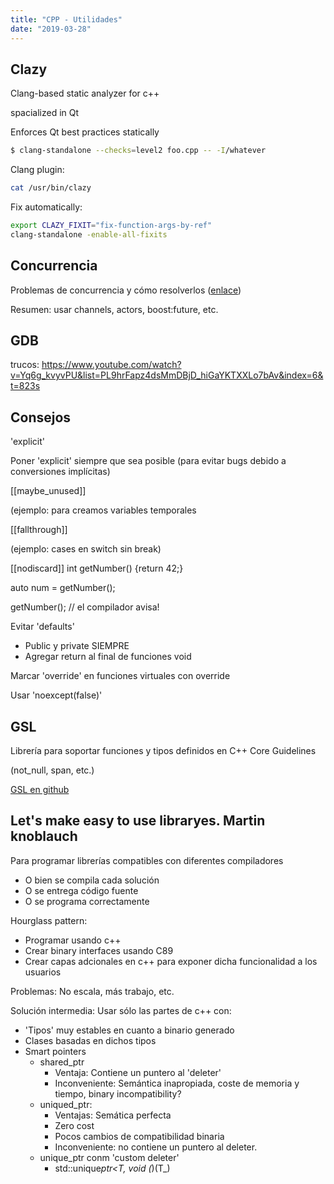 ```yaml
---
title: "CPP - Utilidades"
date: "2019-03-28"
---
```


## Clazy

Clang-based static analyzer for c++

spacialized in Qt

Enforces Qt best practices statically

```bash
$ clang-standalone --checks=level2 foo.cpp -- -I/whatever
```

Clang plugin:

```bash
cat /usr/bin/clazy
```

Fix automatically:

```bash
export CLAZY_FIXIT="fix-function-args-by-ref"
clang-standalone -enable-all-fixits
```

## Concurrencia

Problemas de concurrencia y cómo resolverlos ([enlace](https://www.youtube.com/watch?v=asgO4P2fhTw&list=PL9hrFapz4dsMrrlvFMvuqy_cdpPadCyL8&index=8&t=0s))

Resumen: usar channels, actors, boost:future, etc.

## GDB

trucos: <https://www.youtube.com/watch?v=Yq6g_kvyvPU&list=PL9hrFapz4dsMmDBjD_hiGaYKTXXLo7bAv&index=6&t=823s>

## Consejos

'explicit'

Poner 'explicit' siempre que sea posible (para evitar bugs debido a conversiones implícitas)

[[maybe_unused]]

(ejemplo: para creamos variables temporales

[[fallthrough]]

(ejemplo: cases en switch sin break)

[[nodiscard]] int getNumber() {return 42;}

auto num = getNumber();

getNumber(); // el compilador avisa!

Evitar 'defaults'

- Public y private SIEMPRE
- Agregar return al final de funciones void

Marcar 'override' en funciones virtuales con override

Usar 'noexcept(false)'

## GSL

Librería para soportar funciones y tipos definidos en C++ Core Guidelines

(not_null, span<T>, etc.)

[GSL en github](https://github.com/microsoft/GSL)

## Let's make easy to use libraryes. Martin knoblauch

Para programar librerías compatibles con diferentes compiladores

- O bien se compila cada solución
- O se entrega código fuente
- O se programa correctamente

Hourglass pattern:

- Programar usando c++
- Crear binary interfaces usando C89
- Crear capas adcionales en c++ para exponer dicha funcionalidad a los usuarios

Problemas: No escala, más trabajo, etc.

Solución intermedia: Usar sólo las partes de c++ con:

- 'Tipos' muy estables en cuanto a binario generado
- Clases basadas en dichos tipos
- Smart pointers
  - shared_ptr
    - Ventaja: Contiene un puntero al 'deleter'
    - Inconveniente: Semántica inapropiada, coste de memoria y tiempo, binary incompatibility?
  - uniqued_ptr:
    - Ventajas: Semática perfecta
    - Zero cost
    - Pocos cambios de compatibilidad binaria
    - Inconveniente: no contiene un puntero al deleter.
  - unique_ptr conm 'custom deleter'
    - std::unique*ptr<T, void (*)(T\_)
